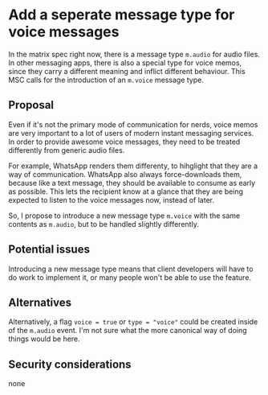 # Add a seperate message type for voice messages

In the matrix spec right now, there is a message type `m.audio` for audio files.
In other messaging apps, there is also a special type for voice memos, since they carry a different meaning and inflict different behaviour.
This MSC calls for the introduction of an `m.voice` message type.


## Proposal

Even if it's not the primary mode of communication for nerds,
voice memos are very important to a lot of users of modern instant messaging services.
In order to provide awesome voice messages, they need to be treated differently from generic audio files.

For example, WhatsApp renders them differenty, to hihglight that they are a way of communication.
WhatsApp also always force-downloads them, because like a text message, they should be available to consume as early as possible.
This lets the recipient know at a glance that they are being expected to listen to the voice messages now,
instead of later.

So, I propose to introduce a new message type `m.voice` with the same contents as `m.audio`, but to be handled slightly differently.

## Potential issues

Introducing a new message type means that client developers will have to do work to implement it,
or many people won't be able to use the feature.

## Alternatives

Alternatively, a flag `voice = true` or `type = "voice"` could be created inside of the `m.audio` event.
I'm not sure what the more canonical way of doing things would be here.

## Security considerations

none
